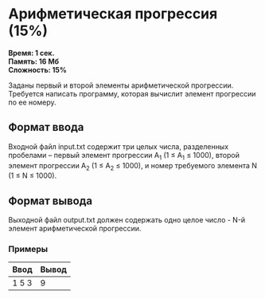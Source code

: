 <h1 class="title">Арифметическая прогрессия (15%)</h1>
<p><b>Время: 1 сек.<br>Память: 16 Мб<br>Сложность: 15%</b></p>
<p>Заданы первый и второй элементы арифметической прогрессии. Требуется написать программу, которая вычислит элемент прогрессии по ее номеру.</p>
<h2>Формат ввода</h2>
<p>Входной файл input.txt содержит три целых числа, разделенных пробелами – первый элемент прогрессии A<sub>1</sub> (1 ≤ A<sub>1</sub> ≤ 1000), второй элемент прогрессии A<sub>2</sub> (1 ≤ A<sub>2</sub> ≤ 1000), и номер требуемого элемента N (1 ≤ N ≤ 1000).</p>
<h2>Формат вывода</h2>
<p>Выходной файл output.txt должен содержать одно целое число - N-й элемент арифметической прогрессии.</p>
<h3>Примеры</h3>
<table class="sample-tests">
  <thead>
     <tr>
        <th>Ввод</th>
        <th>Вывод</th>
     </tr>
  </thead>
  <tbody>
     <tr>
        <td>1 5 3</td>
        <td>9</td>
     </tr>
  </tbody>
</table>